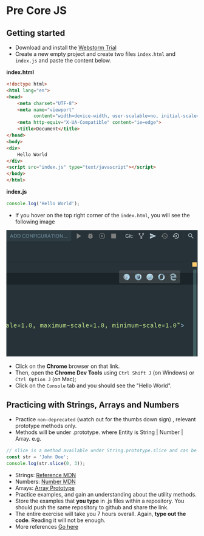 # Pre Core JS

## Getting started

- Download and install the [Webstorm Trial](https://www.jetbrains.com/webstorm/download/#section=mac)
- Create a new empty project and create two files `index.html` and `index.js` and paste the content below. 

**index.html**
```html
<!doctype html>
<html lang="en">
<head>
    <meta charset="UTF-8">
    <meta name="viewport"
          content="width=device-width, user-scalable=no, initial-scale=1.0, maximum-scale=1.0, minimum-scale=1.0">
    <meta http-equiv="X-UA-Compatible" content="ie=edge">
    <title>Document</title>
</head>
<body>
<div>
    Hello World
</div>
<script src="index.js" type="text/javascript"></script>
</body>
</html>
``` 
**index.js**
```js
console.log('Hello World');
```

- If you hover on the top right corner of the `index.html`, you will see the following image

![Screenshot](images/001.png)

- Click on the **Chrome** browser on that link.
- Then, open the **Chrome Dev Tools** using `Ctrl Shift J` (on Windows) or `Ctrl Option J` (on Mac);
- Click on the `Console` tab and you should see the "Hello World". 

## Practicing with Strings, Arrays and Numbers

 - Practice `non-deprecated` (watch out for the thumbs down sign) , relevant prototype methods only. 
 - Methods will be under <Entity>.prototype.<method name> where Entity is String | Number | Array. e.g.
```js
// slice is a method available under String.prototype.slice and can be used as:
const str = 'John Doe';
console.log(str.slice(0, 3));
``` 
 - Strings: [Reference MDN](https://developer.mozilla.org/en-US/docs/Web/JavaScript/Reference/Global_Objects/String/prototype)
 - Numbers: [Number MDN](https://developer.mozilla.org/en-US/docs/Web/JavaScript/Reference/Global_Objects/Number/prototype)
 - Arrays: [Array Prototype](https://developer.mozilla.org/en-US/docs/Web/JavaScript/Reference/Global_Objects/Array/prototype)
 - Practice examples, and gain an understanding about the utility methods. 
 - Store the examples that **you type** in .js files within a repository. You should push the same repository to github and share the link.
 - The entire exercise will take you 7 hours overall. Again, **type out the code**. Reading it will not be enough.
 - More references [Go here](002-basics.md) 
 
